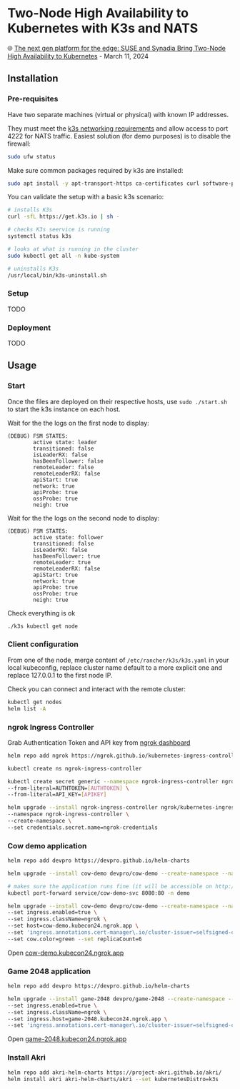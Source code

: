 # Two-Node High Availability to Kubernetes with K3s and NATS

🌐 [The next gen platform for the edge: SUSE and Synadia Bring Two-Node High Availability to Kubernetes](https://www.suse.com/c/the-next-gen-platform-for-the-edge-suse-and-synadia-bring-two-node-high-availability-to-kubernetes/) - March 11, 2024

## Installation

### Pre-requisites

Have two separate machines (virtual or physical) with known IP addresses.

They must meet the [k3s networking requirements](https://docs.k3s.io/installation/requirements#networking) and allow access to port 4222 for NATS traffic. Easiest solution (for demo purposes) is to disable the firewall:

```bash
sudo ufw status
```

Make sure common packages required by k3s are installed:

```bash
sudo apt install -y apt-transport-https ca-certificates curl software-properties-common
```

You can validate the setup with a basic k3s scenario:

```bash
# installs K3s
curl -sfL https://get.k3s.io | sh -

# checks K3s seervice is running
systemctl status k3s

# looks at what is running in the cluster
sudo kubectl get all -n kube-system

# uninstalls K3s
/usr/local/bin/k3s-uninstall.sh
```

### Setup

TODO

### Deployment

TODO

## Usage

### Start

Once the files are deployed on their respective hosts, use `sudo ./start.sh` to start the k3s instance on each host.

Wait for the the logs on the first node to display:

```log
(DEBUG) FSM STATES:
        active state: leader
        transitioned: false
        isLeaderRX: false
        hasBeenFollower: false
        remoteLeader: false
        remoteLeaderRX: false
        apiStart: true
        network: true
        apiProbe: true
        ossProbe: true
        neigh: true
```

Wait for the the logs on the second node to display:

```log
(DEBUG) FSM STATES:
        active state: follower
        transitioned: false
        isLeaderRX: false
        hasBeenFollower: true
        remoteLeader: true
        remoteLeaderRX: false
        apiStart: true
        network: true
        apiProbe: true
        ossProbe: true
        neigh: true
```

Check everything is ok

```bash
./k3s kubectl get node
```

### Client configuration

From one of the node, merge content of `/etc/rancher/k3s/k3s.yaml` in your local kubeconfig, replace cluster name default to a more explicit one and replace 127.0.0.1 to the first node IP.

Check you can connect and interact with the remote cluster:

```bash
kubectl get nodes
helm list -A
```

### ngrok Ingress Controller

Grab Authentication Token and API key from [ngrok dashboard](https://dashboard.ngrok.com/)

```bash
helm repo add ngrok https://ngrok.github.io/kubernetes-ingress-controller

kubectl create ns ngrok-ingress-controller

kubectl create secret generic --namespace ngrok-ingress-controller ngrok-credentials \
--from-literal=AUTHTOKEN=[AUTHTOKEN] \
--from-literal=API_KEY=[APIKEY]

helm upgrade --install ngrok-ingress-controller ngrok/kubernetes-ingress-controller \
--namespace ngrok-ingress-controller \
--create-namespace \
--set credentials.secret.name=ngrok-credentials
```

### Cow demo application

```bash
helm repo add devpro https://devpro.github.io/helm-charts

helm upgrade --install cow-demo devpro/cow-demo --create-namespace --namespace demo --set cow.color=green --set replicaCount=6

# makes sure the application runs fine (it will be accessible on http://localhost:8080)
kubectl port-forward service/cow-demo-svc 8080:80 -n demo

helm upgrade --install cow-demo devpro/cow-demo --create-namespace --namespace demo \
--set ingress.enabled=true \
--set ingress.className=ngrok \
--set host=cow-demo.kubecon24.ngrok.app \
--set 'ingress.annotations.cert-manager\.io/cluster-issuer=selfsigned-cluster-issuer' \
--set cow.color=green --set replicaCount=6
```

Open [cow-demo.kubecon24.ngrok.app](https://cow-demo.kubecon24.ngrok.app)

### Game 2048 application

```bash
helm repo add devpro https://devpro.github.io/helm-charts

helm upgrade --install game-2048 devpro/game-2048 --create-namespace --namespace demo \
--set ingress.enabled=true \
--set ingress.className=ngrok \
--set ingress.host=game-2048.kubecon24.ngrok.app \
--set 'ingress.annotations.cert-manager\.io/cluster-issuer=selfsigned-cluster-issuer'
```

Open [game-2048.kubecon24.ngrok.app](https://game-2048.kubecon24.ngrok.app)

### Install Akri

```bash
helm repo add akri-helm-charts https://project-akri.github.io/akri/
helm install akri akri-helm-charts/akri --set kubernetesDistro=k3s
```

